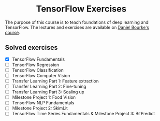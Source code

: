 <h1 align="center"> TensorFlow Exercises </h1>

The purpose of this course is to teach foundations of deep learning and TensorFlow. The lectures and exercises are available on [Daniel Bourke's course](https://github.com/mrdbourke/tensorflow-deep-learning). 

## Solved exercises
- [X] TensorFlow Fundamentals
- [ ] TensorFlow Regression
- [ ] TensorFlow Classification
- [ ] TensorFlow Computer Vision
- [ ] Transfer Learning Part 1: Feature extraction
- [ ] Transfer Learning Part 2: Fine-tuning
- [ ] Transfer Learning Part 3: Scaling up
- [ ] Milestone Project 1: Food Vision
- [ ] TensorFlow NLP Fundamentals
- [ ] Milestone Project 2: SkimLit 
- [ ] TensorFlow Time Series Fundamentals & Milestone Project 3: BitPredict